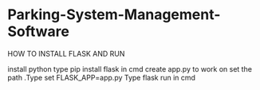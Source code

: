 # Parking-System-Management-Software

HOW TO INSTALL FLASK AND RUN

install python
type pip install flask in cmd
create app.py to work on
set the path .Type set FLASK_APP=app.py
Type flask run in cmd



